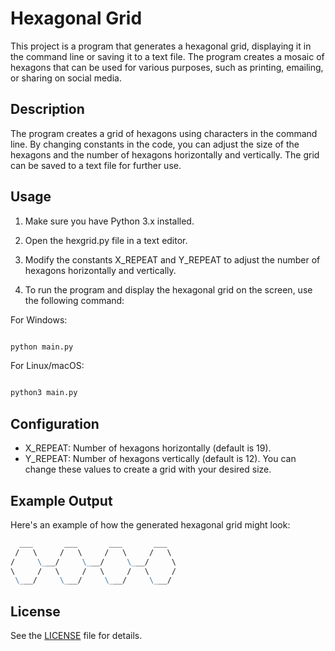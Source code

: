 # Hexagonal Grid
This project is a program that generates a hexagonal grid, displaying it in the command line or saving it to a text file. The program creates a mosaic of hexagons that can be used for various purposes, such as printing, emailing, or sharing on social media.

## Description
The program creates a grid of hexagons using characters in the command line. By changing constants in the code, you can adjust the size of the hexagons and the number of hexagons horizontally and vertically. The grid can be saved to a text file for further use.

## Usage

1. Make sure you have Python 3.x installed.

2. Open the hexgrid.py file in a text editor.

3. Modify the constants X_REPEAT and Y_REPEAT to adjust the number of hexagons horizontally and vertically.

4. To run the program and display the hexagonal grid on the screen, use the following command:

For Windows:

```bash

python main.py
```
For Linux/macOS:

```bash

python3 main.py
```

## Configuration
- X_REPEAT: Number of hexagons horizontally (default is 19).
- Y_REPEAT: Number of hexagons vertically (default is 12).
You can change these values to create a grid with your desired size.

## Example Output
Here's an example of how the generated hexagonal grid might look:

```markdown
  ___       ___       ___       ___
 /   \     /   \     /   \     /   \
/     \___/     \___/     \___/     \
\     /   \     /   \     /   \     /
 \___/     \___/     \___/     \___/
 ```
## License
See the [LICENSE](LICENSE) file for details.

